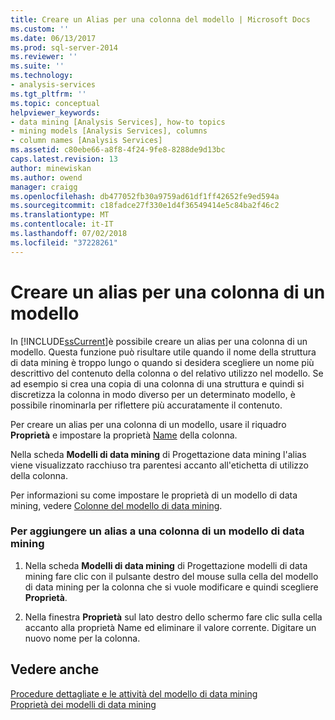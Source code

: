 ```yaml
---
title: Creare un Alias per una colonna del modello | Microsoft Docs
ms.custom: ''
ms.date: 06/13/2017
ms.prod: sql-server-2014
ms.reviewer: ''
ms.suite: ''
ms.technology:
- analysis-services
ms.tgt_pltfrm: ''
ms.topic: conceptual
helpviewer_keywords:
- data mining [Analysis Services], how-to topics
- mining models [Analysis Services], columns
- column names [Analysis Services]
ms.assetid: c80ebe66-a8f8-4f24-9fe8-8288de9d13bc
caps.latest.revision: 13
author: minewiskan
ms.author: owend
manager: craigg
ms.openlocfilehash: db477052fb30a9759ad61df1ff42652fe9ed594a
ms.sourcegitcommit: c18fadce27f330e1d4f36549414e5c84ba2f46c2
ms.translationtype: MT
ms.contentlocale: it-IT
ms.lasthandoff: 07/02/2018
ms.locfileid: "37228261"
---
```

# <a name="create-an-alias-for-a-model-column"></a>Creare un alias per una colonna di un modello
  In [!INCLUDE[ssCurrent](../../includes/sscurrent-md.md)]è possibile creare un alias per una colonna di un modello. Questa funzione può risultare utile quando il nome della struttura di data mining è troppo lungo o quando si desidera scegliere un nome più descrittivo del contenuto della colonna o del relativo utilizzo nel modello. Se ad esempio si crea una copia di una colonna di una struttura e quindi si discretizza la colonna in modo diverso per un determinato modello, è possibile rinominarla per riflettere più accuratamente il contenuto.  
  
 Per creare un alias per una colonna di un modello, usare il riquadro **Proprietà** e impostare la proprietà [Name](../scripting/properties/name-element-assl.md) della colonna.  
  
 Nella scheda **Modelli di data mining** di Progettazione data mining l'alias viene visualizzato racchiuso tra parentesi accanto all'etichetta di utilizzo della colonna.  
  
 Per informazioni su come impostare le proprietà di un modello di data mining, vedere [Colonne del modello di data mining](mining-model-columns.md).  
  
### <a name="to-add-an-alias-to-a-mining-model-column"></a>Per aggiungere un alias a una colonna di un modello di data mining  
  
1.  Nella scheda **Modelli di data mining** di Progettazione modelli di data mining fare clic con il pulsante destro del mouse sulla cella del modello di data mining per la colonna che si vuole modificare e quindi scegliere **Proprietà**.  
  
2.  Nella finestra **Proprietà** sul lato destro dello schermo fare clic sulla cella accanto alla proprietà Name ed eliminare il valore corrente. Digitare un nuovo nome per la colonna.  
  
## <a name="see-also"></a>Vedere anche  
 [Procedure dettagliate e le attività del modello di data mining](mining-model-tasks-and-how-tos.md)   
 [Proprietà dei modelli di data mining](mining-model-properties.md)  
  
  
